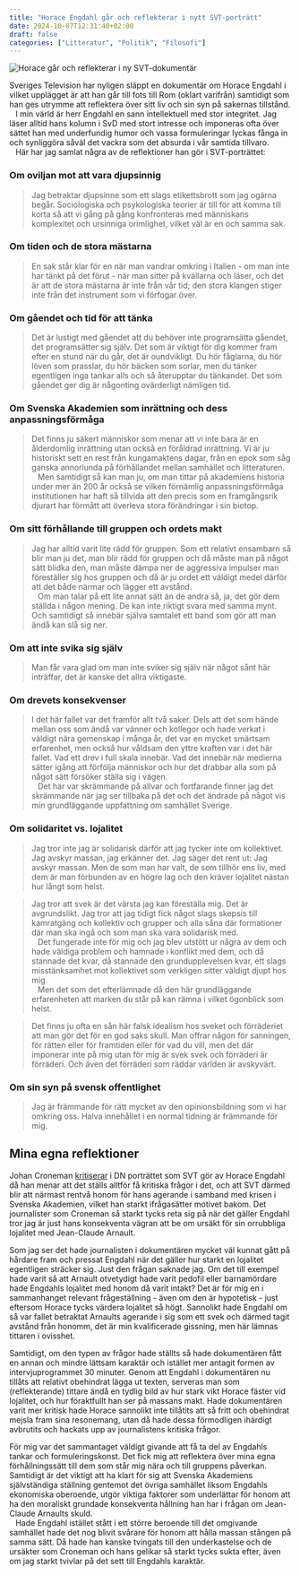 ```yaml
---
title: "Horace Engdahl går och reflekterar i nytt SVT-porträtt"
date: 2024-10-07T12:31:40+02:00
draft: false
categories: ["Litteratur", "Politik", "Filosofi"]
---
```


![Horace går och reflekterar i ny SVT-dokumentär](/images/horace-gar.png "Horace går och reflekterar i ny SVT-dokumentär")

Sveriges Television har nyligen släppt en dokumentär om Horace Engdahl i vilket upplägget är att han går till fots till Rom (oklart varifrån) samtidigt som han ges utrymme att reflektera över sitt liv och sin syn på sakernas tillstånd. <br> &ensp; I min värld är herr Engdahl en sann intellektuell med stor integritet. Jag läser alltid hans kolumn i SvD med stort intresse och imponeras ofta över sättet han med underfundig humor och vassa formuleringar lyckas fånga in och synliggöra såväl det vackra som det absurda i vår samtida tillvaro. <br> &ensp; Här har jag samlat några av de reflektioner han gör i SVT-porträttet:

### Om oviljan mot att vara djupsinnig

> Jag betraktar djupsinne som ett slags etikettsbrott som jag ogärna begår. Sociologiska och psykologiska teorier är till för att komma till korta så att vi gång på gång konfronteras med människans komplexitet och ursinniga orimlighet, vilket väl är en och samma sak.

### Om tiden och de stora mästarna

> En sak står klar för en när man vandrar omkring i Italien - om man inte har tänkt på det förut - när man sitter på kvällarna och läser, och det är att de stora mästarna är inte från vår tid; den stora klangen stiger inte från det instrument som vi förfogar över.

### Om gåendet och tid för att tänka

> Det är lustigt med gåendet att du behöver inte programsätta gåendet, det programsätter sig själv. Det som är viktigt för dig kommer fram efter en stund när du går, det är oundvikligt. Du hör fåglarna, du hör löven som prasslar, du hör bäcken som sorlar, men du tänker egentligen inga tankar alls och så återupptar du tänkandet. Det som gåendet ger dig är någonting ovärderligt nämligen tid.

### Om Svenska Akademien som inrättning och dess anpassningsförmåga

> Det finns ju säkert människor som menar att vi inte bara är en ålderdomlig inrättning utan också en föråldrad inrättning. Vi är ju historiskt sett en rest från kungamaktens dagar, från en epok som såg ganska annorlunda på förhållandet mellan samhället och litteraturen. <br> &ensp; Men samtidigt så kan man ju, om man tittar på akademiens historia under mer än 200 år också se vilken förnämlig anpassningsförmåga institutionen har haft så tillvida att den precis som en framgångsrik djurart har förmått att överleva stora förändringar i sin biotop.

### Om sitt förhållande till gruppen och ordets makt

> Jag har alltid varit lite rädd för gruppen. Som ett relativt ensambarn så blir man ju det, man blir rädd för gruppen och då måste man på något sätt blidka den, man måste dämpa ner de aggressiva impulser man föreställer sig hos gruppen och då är ju ordet ett väldigt medel därför att det både närmar och lägger ett avstånd. <br> &ensp; Om man talar på ett lite annat sätt än de andra så, ja, det gör dem ställda i någon mening. De kan inte riktigt svara med samma mynt. Och samtidigt så innebär själva samtalet ett band som gör att man ändå kan slå sig ner.

### Om att inte svika sig själv

> Man får vara glad om man inte sviker sig själv när något sånt här inträffar, det är kanske det allra viktigaste.

### Om drevets konsekvenser

> I det här fallet var det framför allt två saker. Dels att det som hände mellan oss som ändå var vänner och kollegor och hade verkat i väldigt nära gemenskap i många år, det var en mycket smärtsam erfarenhet, men också hur våldsam den yttre kraften var i det här fallet. Vad ett drev i full skala innebär. Vad det innebär när medierna sätter igång att förfölja människor och hur det drabbar alla som på något sätt försöker ställa sig i vägen. <br> &ensp; Det här var skrämmande på allvar och fortfarande finner jag det skrämmande när jag ser tillbaka på det och det ändrade på något vis min grundläggande uppfattning om samhället Sverige.

### Om solidaritet vs. lojalitet
> Jag tror inte jag är solidarisk därför att jag tycker inte om kollektivet. Jag avskyr massan, jag erkänner det. Jag säger det rent ut: Jag avskyr massan. Men de som man har valt, de som tillhör ens liv, med dem är man förbunden av en högre lag och den kräver lojalitet nästan hur långt som helst.

> Jag tror att svek är det värsta jag kan föreställa mig. Det är avgrundslikt. Jag tror att jag tidigt fick något slags skepsis till kamratgäng och kollektiv och grupper och alla såna där formationer där man ska ingå och som man ska vara solidarisk med. <br> &ensp; Det fungerade inte för mig och jag blev utstött ur några av dem och hade väldiga problem och hamnade i konflikt med dem, och då stannade det kvar, då stannade den grundupplevelsen kvar, ett slags misstänksamhet mot kollektivet som verkligen sitter väldigt djupt hos mig. <br> &ensp; Men det som det efterlämnade då den här grundläggande erfarenheten att marken du står på kan rämna i vilket ögonblick som helst.

> Det finns ju ofta en sån här falsk idealism hos sveket och förräderiet att man gör det för en god saks skull. Man offrar någon för sanningen, för rätten eller för framtiden eller för vad du vill, men det där imponerar inte på mig utan för mig är svek svek och förräderi är förräderi. Och även det förräderi som räddar världen är avskyvärt.

### Om sin syn på svensk offentlighet

> Jag är främmande för rätt mycket av den opinionsbildning som vi har omkring oss. Halva innehållet i en normal tidning är främmande för mig.

## Mina egna reflektioner

Johan Croneman [kritiserar](https://www.dn.se/kultur/johan-croneman-varfor-haller-svt-i-rotborsten-nar-horace-ska-rentvattas/) i DN porträttet som SVT gör av Horace Engdahl då han menar att det ställs alltför få kritiska frågor i det, och att SVT därmed blir att närmast rentvå honom för hans agerande i samband med krisen i Svenska Akademien, vilket han starkt ifrågasätter motivet bakom. Det journalister som Croneman så starkt tycks reta sig på när det gäller Engdahl tror jag är just hans konsekventa vägran att be om ursäkt för sin orrubbliga lojalitet med Jean-Claude Arnault.

Som jag ser det hade journalisten i dokumentären mycket väl kunnat gått på hårdare fram och pressat Engdahl när det gäller hur starkt en lojalitet egentligen sträcker sig. Just den frågan saknade jag. Om det till exempel hade varit så att Arnault otvetydigt hade varit pedofil eller barnamördare hade Engdahls lojalitet med honom då varit intakt? Det är för mig en i sammanhanget relevant frågeställning - även om den är hypotetisk - just eftersom Horace tycks värdera lojalitet så högt. Sannolikt hade Engdahl om så var fallet betraktat Arnaults agerande i sig som ett svek och därmed tagit avstånd från honomm, det är min kvalificerade gissning, men här lämnas tittaren i ovisshet.

Samtidigt, om den typen av frågor hade ställts så hade dokumentären fått en annan och mindre lättsam karaktär och istället mer antagit formen av intervjuprogrammet 30 minuter. Genom att Engdahl i dokumentären nu tillåts att relativt obehindrat lägga ut texten, serveras man som (reflekterande) tittare ändå en tydlig bild av hur stark vikt Horace fäster vid lojalitet, och hur föraktfullt han ser på massans makt. Hade dokumentären varit mer kritisk hade Horace sannolikt inte tillåtits att så fritt och obehindrat mejsla fram sina resonemang, utan då hade dessa förmodligen ihärdigt avbrutits och hackats upp av journalistens kritiska frågor. 

För mig var det sammantaget väldigt givande att få ta del av Engdahls tankar och formuleringskonst. Det fick mig att reflektera över mina egna förhållningssätt till dem som står mig nära och till gruppens påverkan. Samtidigt är det viktigt att ha klart för sig att Svenska Akademiens självständiga ställning gentemot det övriga samhället liksom Engdahls ekonomiska oberoende, utgör viktiga faktorer som underlättar för honom att ha den moraliskt grundade konsekventa hållning han har i frågan om Jean-Claude Arnaults skuld.  <br> &ensp; Hade Engdahl istället stått i ett större beroende till det omgivande samhället hade det nog blivit svårare för honom att hålla massan stången på samma sätt. Då hade han kanske tvingats till den underkastelse och de ursäkter som Croneman och hans gelikar så starkt tycks sukta efter, även om jag starkt tvivlar på det sett till Engdahls karaktär.
